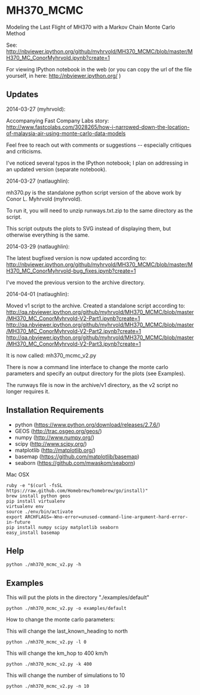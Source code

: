 MH370_MCMC
==========

Modeling the Last Flight of MH370 with a Markov Chain Monte Carlo Method

See: http://nbviewer.ipython.org/github/myhrvold/MH370_MCMC/blob/master/MH370_MC_ConorMyhrvold.ipynb?create=1

For viewing IPython notebook in the web (or you can copy the url of the file yourself, in here: http://nbviewer.ipython.org/ )

Updates
----------------

2014-03-27 (myhrvold):

Accompanying Fast Company Labs story: http://www.fastcolabs.com/3028265/how-i-narrowed-down-the-location-of-malaysia-air-using-monte-carlo-data-models

Feel free to reach out with comments or suggestions -- especially critiques and criticisms.

I've noticed several typos in the IPython notebook; I plan on addressing in an updated version (separate notebook).

2014-03-27 (natlaughlin):

mh370.py is the standalone python script version of the above work by Conor L. Myhrvold (myhrvold).  

To run it, you will need to unzip runways.txt.zip to the same directory as the script.

This script outputs the plots to SVG instead of displaying them, but otherwise everything is the same.

2014-03-29 (natlaughlin):

The latest bugfixed version is now updated according to:
http://nbviewer.ipython.org/github/myhrvold/MH370_MCMC/blob/master/MH370_MC_ConorMyhrvold-bug_fixes.ipynb?create=1

I've moved the previous version to the archive directory.

2014-04-01 (natlaughlin):

Moved v1 script to the archive.  Created a standalone script according to:
http://qa.nbviewer.ipython.org/github/myhrvold/MH370_MCMC/blob/master/MH370_MC_ConorMyhrvold-V2-Part1.ipynb?create=1
http://qa.nbviewer.ipython.org/github/myhrvold/MH370_MCMC/blob/master/MH370_MC_ConorMyhrvold-V2-Part2.ipynb?create=1
http://qa.nbviewer.ipython.org/github/myhrvold/MH370_MCMC/blob/master/MH370_MC_ConorMyhrvold-V2-Part3.ipynb?create=1

It is now called:
mh370_mcmc_v2.py

There is now a command line interface to change the monte carlo parameters and specify an output directory for the plots (see Examples).  

The runways file is now in the archive/v1 directory, as the v2 script no longer requires it.


Installation Requirements
----------------

- python (https://www.python.org/download/releases/2.7.6/)
- GEOS (http://trac.osgeo.org/geos/)
- numpy (http://www.numpy.org/)
- scipy (http://www.scipy.org/)
- matplotlib (http://matplotlib.org/)
- basemap (https://github.com/matplotlib/basemap)
- seaborn (https://github.com/mwaskom/seaborn)

Mac OSX
```
ruby -e "$(curl -fsSL https://raw.github.com/Homebrew/homebrew/go/install)"
brew install python geos
pip install virtualenv
virtualenv env
source ./env/bin/activate
export ARCHFLAGS=-Wno-error=unused-command-line-argument-hard-error-in-future
pip install numpy scipy matplotlib seaborn
easy_install basemap
```
	
Help
----------------
```
python ./mh370_mcmc_v2.py -h
```	
	
Examples
----------------
This will put the plots in the directory "./examples/default"
```
python ./mh370_mcmc_v2.py -o examples/default
```

How to change the monte carlo parameters:

This will change the last_known_heading to north
```
python ./mh370_mcmc_v2.py -l 0
```

This will change the km_hop to 400 km/h
```
python ./mh370_mcmc_v2.py -k 400
```

This will change the number of simulations to 10
```
python ./mh370_mcmc_v2.py -n 10
```
